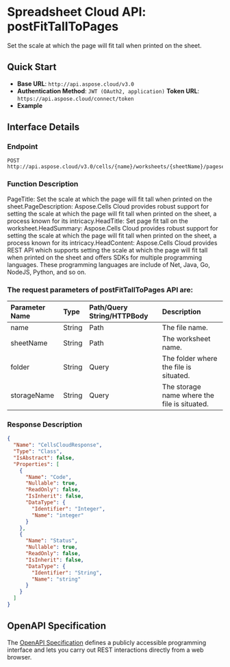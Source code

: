 # **Spreadsheet Cloud API: postFitTallToPages**

Set the scale at which the page will fit tall when printed on the sheet. 

## **Quick Start**

- **Base URL**: `http://api.aspose.cloud/v3.0`
- **Authentication Method**: `JWT (OAuth2, application)`  **Token URL**: `https://api.aspose.cloud/connect/token`
- **Example** 
<script src="https://gist.github.com/aspose-cells-cloud-gists/8a5b324fdf3e574dbd747c1a1e24b05d.js?file=Example30_PostFitTallToPages.cs"></script>

## **Interface Details**

### **Endpoint** 

```
POST http://api.aspose.cloud/v3.0/cells/{name}/worksheets/{sheetName}/pagesetup/fittalltopages
```

### **Function Description**
PageTitle: Set the scale at which the page will fit tall when printed on the sheet.PageDescription: Aspose.Cells Cloud provides robust support for setting the scale at which the page will fit tall when printed on the sheet, a process known for its intricacy.HeadTitle: Set page fit tall on the worksheet.HeadSummary: Aspose.Cells Cloud provides robust support for setting the scale at which the page will fit tall when printed on the sheet, a process known for its intricacy.HeadContent: Aspose.Cells Cloud provides REST API which supports setting the scale at which the page will fit tall when printed on the sheet and offers SDKs for multiple programming languages. These programming languages are include of Net, Java, Go, NodeJS, Python, and so on.

### The request parameters of **postFitTallToPages** API are: 

| Parameter Name | Type | Path/Query String/HTTPBody | Description | 
| :- | :- | :- |:- | 
|name|String|Path|The file name.|
|sheetName|String|Path|The worksheet name.|
|folder|String|Query|The folder where the file is situated.|
|storageName|String|Query|The storage name where the file is situated.|


### **Response Description**
```json
{
  "Name": "CellsCloudResponse",
  "Type": "Class",
  "IsAbstract": false,
  "Properties": [
    {
      "Name": "Code",
      "Nullable": true,
      "ReadOnly": false,
      "IsInherit": false,
      "DataType": {
        "Identifier": "Integer",
        "Name": "integer"
      }
    },
    {
      "Name": "Status",
      "Nullable": true,
      "ReadOnly": false,
      "IsInherit": false,
      "DataType": {
        "Identifier": "String",
        "Name": "string"
      }
    }
  ]
}
```

## OpenAPI Specification

The [OpenAPI Specification](https://reference.aspose.cloud/cells/#/PageSetupController/PostFitTallToPages) defines a publicly accessible programming interface and lets you carry out REST interactions directly from a web browser.

